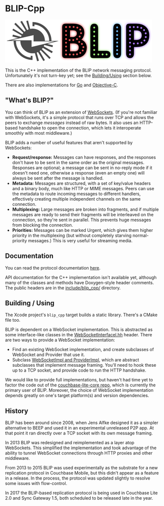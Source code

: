 # BLIP-Cpp

![BLIP logo](docs/logo.png)

This is the C++ implementation of the BLIP network messaging protocol.
Unfortunately it's not turn-key yet; see the [Building/Using](#building-using) section below.

There are also implementations for [Go][BLIP_GO] and [Objective-C][BLIP_COCOA].

## "What's BLIP?"

You can think of BLIP as an extension of [WebSockets][WEBSOCKET]. (If you're not familiar with WebSockets, it's a simple protocol that runs over TCP and allows the peers to exchange _messages_ instead of raw bytes. It also uses an HTTP-based handshake to open the connection, which lets it interoperate smoothly with most middleware.)

BLIP adds a number of useful features that aren't supported by WebSockets:

* **Request/response:** Messages can have responses, and the responses don't have to be sent in the same order as the original messages. Responses are optional; a message can be sent in no-reply mode if it doesn't need one, otherwise a response (even an empty one) will always be sent after the message is handled.
* **Metadata:** Messages are structured, with a set of key/value headers and a binary body, much like HTTP or MIME messages. Peers can use the metadata to route incoming messages to different handlers, effectively creating multiple independent channels on the same connection.
* **Multiplexing:** Large messages are broken into fragments, and if multiple messages are ready to send their fragments will be interleaved on the connection, so they're sent in parallel. This prevents huge messages from blocking the connection.
* **Priorities:** Messages can be marked Urgent, which gives them higher priority in the multiplexing (but without completely starving normal-priority messages.) This is very useful for streaming media.

## Documentation

You can read the protocol documentation [here][BLIPDOCS].

API documentation for the C++ implementation isn't available yet, although many of the classes and methods have Doxygen-style header comments. The public headers are in the [include/blip_cpp/](include/blip_cpp) directory.

## Building / Using

The Xcode project's `blip_cpp` target builds a static library. There's a CMake file too.

BLIP is dependent on a WebSocket implementation. This is abstracted as some interface-like classes in the [WebSocketInterfacel.hh](include/blip_cpp/WebSocketInterface.hh) header. There are two ways to provide a WebSocket implementation:

* Find an existing WebSocket implementation, and create subclasses of WebSocket and Provider that use it.
* Subclass [WebSocketImpl and ProviderImpl](include/blip_cpp/WebSocketImpl.hh), which are abstract subclasses that implement message framing. You'll need to hook these up to a TCP socket, and provide code to run the HTTP handshake.

We would like to provide full implementations, but haven't had time yet to factor the code out of the [couchbase-lite-core repo](https://github.com/couchbase/couchbase-lite-core), which is currently the primary user of BLIP. Moreover, the choice of WebSocket implementation depends greatly on one's target platform(s) and version dependencies.

## History

BLIP has been around since 2008, when Jens Alfke designed it as a simpler alternative to BEEP and used it in an experimental unreleased P2P app. At that point it ran directly over a TCP socket with its own message framing.

In 2013 BLIP was redesigned and reimplemented as a layer atop WebSockets. This simplified the implementation and took advantage of the ability to tunnel WebSocket connections through HTTP proxies and other middleware.

From 2013 to 2015 BLIP was used experimentally as the substrate for a new replication protocol in Couchbase Mobile, but this didn't appear as a feature in a release. In the process, the protocol was updated slightly to resolve some issues with flow-control.

In 2017 the BLIP-based replication protocol is being used in Couchbase Lite 2.0 and Sync Gateway 1.5, both scheduled to be released late in the year.


[WEBSOCKET]: http://www.websocket.org
[BLIPDOCS]: docs/BLIP%20Protocol.md
[BLIP_GO]: https://github.com/snej/go-blip
[BLIP_COCOA]: https://github.com/couchbaselabs/BLIP-Cocoa
